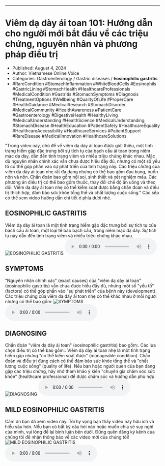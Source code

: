 
---

# Viêm dạ dày ái toan 101: Hướng dẫn cho người mới bắt đầu về các triệu chứng, nguyên nhân và phương pháp điều trị

- Published: August 4, 2024
- Author: Vietnamese Online Voice
- Categories: Gastroenterology / Gastric diseases / **Eosinophilic gastritis**
- #RareCondition #StomachInflammation #WhiteBloodCells #Eosinophils #GastricLining #StomachHealth #HealthcareProfessionals #MedicalCondition #Gastritis #StomachSymptoms #Diagnosis #TreatmentOptions #Wellbeing #QualityOfLife #ProperCare #HealthGuidance #MedicalResearch #StomachDisorder #MedicalCommunity #HealthAwareness #PatientCare #Gastroenterology #DigestiveHealth #HealthyLiving #MedicalUnderstanding #HealthScience #MedicalUnderstanding #StomachDisease #HealthEducation #PatientSafety #HealthcareEquality #HealthcareAccessibility #HealthcareServices #PatientSupport #RareDisease #MedicalInnovation #HealthcareSolutions

"Trong video này, chủ đề về viêm dạ dày ái toan được giới thiệu, một tình trạng hiếm gặp đặc trưng bởi sự tích tụ của bạch cầu ái toan trong niêm mạc dạ dày, dẫn đến tình trạng viêm và nhiều triệu chứng khác nhau. Mặc dù nguyên nhân chính xác vẫn chưa được hiểu đầy đủ, nhưng có một số yếu tố có thể góp phần vào sự phát triển của tình trạng này. Các triệu chứng của viêm dạ dày ái toan nhẹ rất đa dạng nhưng có thể bao gồm đau bụng, buồn nôn và nôn. Chẩn đoán bao gồm nội soi, sinh thiết và xét nghiệm máu. Các phương án điều trị có thể bao gồm thuốc, thay đổi chế độ ăn uống và theo dõi. Viêm dạ dày ái toan nhẹ có thể kiểm soát được bằng chẩn đoán và điều trị thích hợp, đảm bảo sức khỏe tổng thể và chất lượng cuộc sống." Các sếp có thể xem video hướng dẫn chi tiết ở phía dưới nhé.


## EOSINOPHILIC GASTRITIS

Viêm dạ dày ái toan là một tình trạng hiếm gặp đặc trưng bởi sự tích tụ của bạch cầu ái toan, một loại tế bào bạch cầu, trong niêm mạc dạ dày. Sự tích tụ này dẫn đến tình trạng viêm và nhiều triệu chứng khác nhau.
![EOSINOPHILIC GASTRITIS](https://http-archiver-apis-production-80.schnworks.com/storage/images/transitions/2024-08-04/transition-468054516-Montserrat-Thin-4A148C.jpg)
<audio controls>
    <source src="https://http-archiver-apis-production-80.schnworks.com/storage/storage/audio/file-22774602865.mp3" type="audio/mpeg">
</audio>



## SYMPTOMS

"Nguyên nhân chính xác" (exact causes) của "viêm dạ dày ái toan" (eosinophilic gastritis) vẫn chưa được hiểu đầy đủ, nhưng một số "yếu tố" (factors) có thể góp phần vào "sự phát triển" của bệnh này (development). Các triệu chứng của viêm dạ dày ái toan nhẹ có thể khác nhau ở mỗi người nhưng có thể bao gồm:
![SYMPTOMS](https://http-archiver-apis-production-80.schnworks.com/storage/images/transitions/2024-08-04/transition--18000832827-Montserrat-SemiBold-9C27B0.jpg)
<audio controls>
    <source src="https://http-archiver-apis-production-80.schnworks.com/storage/storage/audio/file-109508072.mp3" type="audio/mpeg">
</audio>



## DIAGNOSING

Chẩn đoán "viêm dạ dày ái toan" (eosinophilic gastritis) bao gồm:. Các lựa chọn điều trị có thể bao gồm:. Viêm dạ dày ái toan nhẹ là một tình trạng hiếm gặp nhưng "có thể kiểm soát được" (manageable condition). Chẩn đoán và điều trị đúng cách có thể đảm bảo sức khỏe tổng thể và "chất lượng cuộc sống" (quality of life). Nếu bạn hoặc người quen của bạn đang gặp các triệu chứng, hãy nhớ tham khảo ý kiến ​​"chuyên gia chăm sóc sức khỏe" (healthcare professional) để được chăm sóc và hướng dẫn phù hợp.
![DIAGNOSING](https://http-archiver-apis-production-80.schnworks.com/storage/images/transitions/2024-08-04/transition-2578158129-Montserrat-Medium-9C27B0.jpg)
<audio controls>
    <source src="https://http-archiver-apis-production-80.schnworks.com/storage/storage/audio/file-24277970778.mp3" type="audio/mpeg">
</audio>



## MILD EOSINOPHILIC GASTRITIS

Cảm ơn bạn đã xem video này. Tôi hy vọng bạn thấy video này hữu ích và hiểu sâu hơn. Nếu bạn có bất kỳ câu hỏi nào hoặc muốn chia sẻ suy nghĩ của mình, vui lòng để lại bình luận bên dưới. Đừng quên đăng ký kênh của chúng tôi để nhận thông báo về các video mới của chúng tôi!
![MILD EOSINOPHILIC GASTRITIS](https://http-archiver-apis-production-80.schnworks.com/storage/images/transitions/2024-08-04/transition-26425409245-Montserrat-Medium-303F9F.jpg)
<audio controls>
    <source src="https://http-archiver-apis-production-80.schnworks.com/storage/storage/audio/file-9758001250.mp3" type="audio/mpeg">
</audio>

